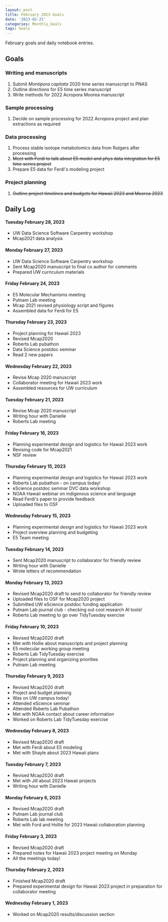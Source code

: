 ```yaml
---
layout: post
title: February 2023 Goals
date: '2023-02-25'
categories: Monthly_Goals
tags: Goals
---
```

February goals and daily notebook entries. 

## Goals  

### Writing and manuscripts 
              
1. Submit *Montipora capitata* 2020 time series manuscript to PNAS  
2. Outline directions for E5 time series manuscript
3. Write methods for 2022 Acropora Moorea manuscript 

### Sample processing 

1. Decide on sample processing for 2022 Acropora project and plan extractions as required 

### Data processing  

1. Process stable isotope metabolomics data from Rutgers after processing
2. ~~Meet with Ferdi to talk about E5 model and phys data integration for E5 time series project~~
3. Prepare E5 data for Ferdi's modeling project    

### Project planning 

1. ~~Outline project timelines and budgets for Hawaii 2023 and Moorea 2023~~  

## **Daily Log**   

#### Tuesday February 28, 2023  

- UW Data Science Software Carpentry workshop
- Mcap2021 data analysis 

#### Monday February 27, 2023  

- UW Data Science Software Carpentry workshop
- Sent Mcap2020 manuscript to final co author for comments 
- Prepared UW curriculum materials 

#### Friday February 24, 2023

- E5 Molecular Mechanisms meeting
- Putnam Lab meeting 
- Mcap 2021 revised physiology script and figures
- Assembled data for Ferdi for E5

#### Thursday February 23, 2023

- Project planning for Hawaii 2023
- Revised Mcap2020 
- Roberts Lab pubathon
- Data Science postdoc seminar
- Read 2 new papers

#### Wednesday February 22, 2023

- Revise Mcap 2020 manuscript
- Collaborator meeting for Hawaii 2023 work 
- Assembled resources for UW curriculum

#### Tuesday February 21, 2023

- Revise Mcap 2020 manuscript
- Writing hour with Danielle
- Roberts Lab meeting 

#### Friday February 16, 2023

- Planning experimental design and logistics for Hawaii 2023 work 
- Revising code for Mcap2021
- NSF review

#### Thursday February 15, 2023

- Planning experimental design and logistics for Hawaii 2023 work 
- Roberts Lab pubathon - on campus today!
- eScience postdoc seminar DVC data workshop 
- NOAA Hawaii webinar on indigenous science and language
- Read Ferdi's paper to provide feedback 
- Uploaded files to OSF

#### Wednesday February 15, 2023

- Planning experimental design and logistics for Hawaii 2023 work 
- Project overview planning and budgeting 
- E5 Team meeting 

#### Tuesday February 14, 2023

- Sent Mcap2020 manuscript to collaborator for friendly review 
- Writing hour with Danielle 
- Wrote letters of recommendation  

#### Monday February 13, 2023

- Revised Mcap2020 draft to send to collaborator for friendly review
- Uploaded files to OSF for Mcap2020 project 
- Submitted UW eScience postdoc funding application 
- Putnam Lab journal club - checking out cool research AI tools! 
- Roberts Lab meeting to go over TidyTuesday exercise 

#### Friday February 10, 2023

- Revised Mcap2020 draft
- Met with Hollie about manuscripts and project planning
- E5 molecular working group meeting
- Roberts Lab TidyTuesday exercise 
- Project planning and organizing priorities
- Putnam Lab meeting

#### Thursday February 9, 2023

- Revised Mcap2020 draft
- Project and budget planning
- Was on UW campus today! 
- Attended eScience seminar
- Attended Roberts Lab Pubathon
- Met with NOAA contact about career information 
- Worked on Roberts Lab TidyTuesday exercise 

#### Wednesday February 8, 2023

- Revised Mcap2020 draft
- Met with Ferdi about E5 modeling 
- Met with Shayle about 2023 Hawaii plans 

#### Tuesday February 7, 2023

- Revised Mcap2020 draft
- Met with Jill about 2023 Hawaii projects
- Writing hour with Danielle 

#### Monday February 6, 2023

- Revised Mcap2020 draft
- Putnam Lab journal club
- Roberts Lab lab meeting 
- Met with Ford and Hollie for 2023 Hawaii collaboration planning

#### Friday February 3, 2023

- Revised Mcap2020 draft
- Prepared notes for Hawaii 2023 project meeting on Monday
- All the meetings today! 

#### Thursday February 2, 2023

- Finished Mcap2020 draft
- Prepared experimental design for Hawaii 2023 project in preparation for collaborator meeting

#### Wednesday February 1, 2023

- Worked on Mcap2020 results/discussion section